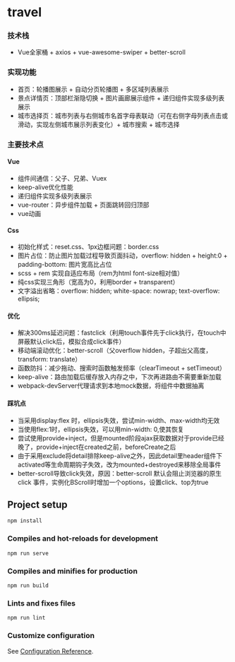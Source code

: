 # travel

### 技术栈
- Vue全家桶 + axios + vue-awesome-swiper + better-scroll  

### 实现功能
- 首页：轮播图展示 + 自动分页轮播图 + 多区域列表展示
- 景点详情页：顶部栏渐隐切换 + 图片画廊展示组件 + 递归组件实现多级列表展示
- 城市选择页：城市列表与右侧城市名首字母表联动（可在右侧字母列表点击或滑动，实现左侧城市展示列表变化）+ 城市搜索 + 城市选择


### 主要技术点
#### Vue
- 组件间通信：父子、兄弟、Vuex
- keep-alive优化性能
- 递归组件实现多级列表展示
- vue-router：异步组件加载 + 页面跳转回归顶部
- vue动画

#### Css
- 初始化样式：reset.css、1px边框问题：border.css
- 图片占位：防止图片加载过程导致页面抖动，overflow: hidden + height:0 + padding-bottom: 图片宽高比占位
- scss + rem 实现自适应布局（rem为html font-size相对值）
- 纯css实现三角形（宽高为0，利用border + transparent）
- 文字溢出省略：overflow: hidden; white-space: nowrap; text-overflow: ellipsis;

#### 优化
- 解决300ms延迟问题：fastclick（利用touch事件先于click执行，在touch中屏蔽默认click后，模拟合成click事件）
- 移动端滚动优化：better-scroll（父overflow hidden，子超出父高度，transform: translate）
- 函数防抖：减少拖动、搜索时函数触发频率（clearTimeout + setTimeout）
- keep-alive：路由加载后缓存放入内存之中，下次再进路由不需要重新加载
- webpack-devServer代理请求到本地mock数据，将组件中数据抽离

#### 踩坑点
- 当采用display:flex 时，ellipsis失效，尝试min-width、max-width均无效
- 当使用flex:1时，ellipsis失效，可以用min-width: 0,使其恢复
- 尝试使用provide+inject，但是mounted阶段ajax获取数据对于provide已经晚了，provide+inject在created之前，beforeCreate之后
- 由于采用exclude将detail排除keep-alive之外，因此detail里header组件下activated等生命周期钩子失效，改为mounted+destroyed来移除全局事件
- better-scroll导致click失效，原因：better-scroll 默认会阻止浏览器的原生 click 事件，实例化BScroll时增加一个options，设置click、top为true


## Project setup
```
npm install
```

### Compiles and hot-reloads for development
```
npm run serve
```

### Compiles and minifies for production
```
npm run build
```

### Lints and fixes files
```
npm run lint
```

### Customize configuration
See [Configuration Reference](https://cli.vuejs.org/config/).
